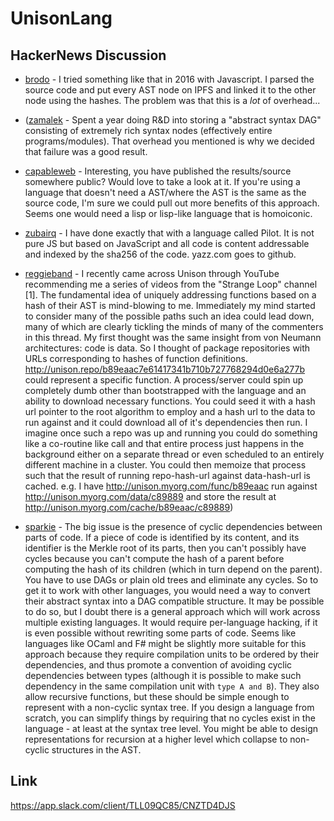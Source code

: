 # UnisonLang

## HackerNews Discussion

- [brodo](https://news.ycombinator.com/user?id=brodo) - I tried something like that in 2016 with Javascript. I parsed the source code and put every AST node on IPFS and linked it to the other node using the hashes. The problem was that this is a _lot_ of overhead...
- ([zamalek](https://news.ycombinator.com/user?id=zamalek) - Spent a year doing R&D into storing a "abstract syntax DAG" consisting of extremely rich syntax  nodes (effectively entire programs/modules). That overhead you mentioned is why we decided that failure was a good result.
- [capableweb](https://news.ycombinator.com/user?id=capableweb) - Interesting, you have published the results/source somewhere public? Would love to take a look at it. If you're using a language that doesn't need a AST/where the AST is the  same as the source code, I'm sure we could pull out more benefits of  this approach. Seems one would need a lisp or lisp-like language that is homoiconic.
- [zubairq](https://news.ycombinator.com/user?id=zubairq) - I have done exactly that  with a language called Pilot. It is not pure JS but based on JavaScript and all code is content addressable and indexed by the sha256 of the  code. yazz.com goes to github.
- [reggieband](https://news.ycombinator.com/user?id=reggieband) - I recently came across Unison through YouTube recommending me a series of videos from the "Strange Loop" channel [1]. The fundamental idea of uniquely addressing functions based on a hash of their AST is mind-blowing to me. Immediately my mind started to consider many of the possible paths such an idea could lead down, many of which are clearly tickling the minds of many of the commenters in this thread. My first thought was the same insight from von Neumann architectures: code is data. So I thought of package repositories with URLs corresponding to hashes of function definitions. http://unison.repo/b89eaac7e61417341b710b727768294d0e6a277b could represent a specific function. A process/server could spin up completely dumb other than bootstrapped with the language and an ability to download necessary functions. You could seed it with a hash url pointer to the root algorithm to employ and a hash url to the data to run against and it could download all of it's dependencies then run. I imagine once such a repo was up and running you could do something like a co-routine like call and that entire process just happens in the background either on a separate thread or even scheduled to an entirely different machine in a cluster. You could then memoize that process such that the result of running repo-hash-url against data-hash-url is cached. e.g. I have http://unison.myorg.com/func/b89eaac run against http://unison.myorg.com/data/c89889 and store the result at http://unison.myorg.com/cache/b89eaac/c89889)

- [sparkie](https://news.ycombinator.com/user?id=sparkie) - The big issue is the presence of cyclic dependencies between parts of code. If a piece of code is identified by its content, and its identifier is the Merkle root of its parts, then you can't possibly have cycles because you can't compute the hash of a parent before computing the hash of its children (which in turn depend on the parent). You have to use DAGs or plain old trees and eliminate any cycles. So to get it to work with other languages, you would need a way to convert their abstract syntax into a DAG compatible structure. It may be possible to do so, but I doubt there is a general approach which will work across multiple existing languages. It would require per-language hacking, if it is even possible without rewriting some parts of code. Seems like languages like OCaml and F# might be slightly more suitable for this approach because they require compilation units to be ordered by their dependencies, and thus promote a convention of avoiding cyclic dependencies between types (although it is possible to make such dependency in the same compilation unit with `type A and B`). They also allow recursive functions, but these should be simple enough to represent with a non-cyclic syntax tree. If you design a language from scratch, you can simplify things by requiring that no cycles exist in the language - at least at the syntax tree level. You might be able to design representations for recursion at a higher level which collapse to non-cyclic structures in the AST.
  
## Link

https://app.slack.com/client/TLL09QC85/CNZTD4DJS